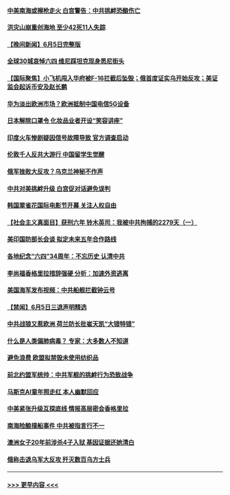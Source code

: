 #### [中美南海或擦枪走火 白宫警告：中共挑衅恐酿伤亡](../pages/prog202/a103726407.md?t=06061243) 
#### [洪灾山崩重创海地 至少42死11人失踪](../pages/prog202/a103726414.md?t=06061243) 
#### [【晚间新闻】6月5日完整版](../pages/prog202/a103726371.md?t=06061243) 
#### [全球30城哀悼六四 维尼踩坦克现身悉尼街头](../pages/prog202/a103726400.md?t=06061243) 
#### [【国际聚焦】小飞机闯入华府被F-16拦截后坠毁；俄首度证实乌开始反攻；美证监会起诉币安及赵长鹏](../pages/prog202/a103726388.md?t=06061243) 
#### [华为淡出欧洲市场？欧洲抵制中国电信5G设备](../pages/prog202/a103726387.md?t=06061243) 
#### [日本解除口罩令 化妆品业者开设“笑容讲座”](../pages/prog202/a103726379.md?t=06061243) 
#### [印度火车惨剧疑因信号故障导致 官方调查启动](../pages/prog202/a103726316.md?t=06061243) 
#### [伦敦千人反共大游行 中国留学生觉醒](../pages/prog202/a103726318.md?t=06061243) 
#### [俄军挫败大反攻？乌克兰神秘不作声](../pages/prog202/a103726315.md?t=06061243) 
#### [中共对美挑衅升级 白宫促对话避免误判](../pages/prog202/a103726312.md?t=06061243) 
#### [韩国翠雀花国际电影节开幕 关注人权自由](../pages/prog202/a103726189.md?t=06061243) 
#### [【社会主义真面目】获刑六年 铃木英司：我被中共拘捕的2279天（一）](../pages/prog202/a103726190.md?t=06061243) 
#### [美印国防部长会谈 拟定未来五年合作路线](../pages/prog202/a103726187.md?t=06061243) 
#### [各地纪念“六四”34周年：不忘历史 认清中共](../pages/prog202/a103726191.md?t=06061243) 
#### [李尚福香格里拉措辞强硬 分析：加速外资逃离](../pages/prog202/a103726186.md?t=06061243) 
#### [美国海军发布视频：中共船舰拦截钟云号](../pages/prog202/a103726185.md?t=06061243) 
#### [【禁闻】6月5日三退声明精选](../pages/prog202/a103726162.md?t=06061243) 
#### [中共战狼又惹欧洲 荷兰防长批崔天凯“大错特错”](../pages/prog202/a103726115.md?t=06061243) 
#### [什么是人类偏肺病毒？ 专家：大多数人不知道](../pages/prog202/a103726018.md?t=06061243) 
#### [避免浪费 欧盟拟禁毁未使用纺织品](../pages/prog202/a103726024.md?t=06061243) 
#### [前北约盟军统帅：中共军舰的挑衅行为恐致战争](../pages/prog202/a103726009.md?t=06061243) 
#### [马斯克AI童年照走红 本人幽默回应](../pages/prog202/a103726015.md?t=06061243) 
#### [中美紧张升级互探底线 情报高层密会香格里拉](../pages/prog202/a103726006.md?t=06061243) 
#### [南海险酿撞船事件 中共被指言行不一](../pages/prog202/a103725948.md?t=06061243) 
#### [澳洲女子20年前涉杀4子入狱 基因证据还她清白](../pages/prog202/a103725959.md?t=06061243) 
#### [俄称击退乌军大反攻 歼灭数百乌方士兵](../pages/prog202/a103725937.md?t=06061243) 

----
#### [ >>> 更早内容 <<< ](../indexes/prog202-earlier.md)
